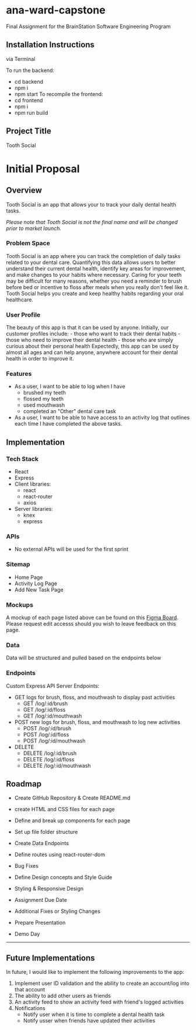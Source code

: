 # ana-ward-capstone
Final Assignment for the BrainStation Software Engineering Program

## Installation Instructions

via Terminal 

To run the backend:
- cd backend
- npm i 
- npm start
To recompile the frontend:
- cd frontend
- npm i
- npm run build

## Project Title
Tooth Social

# Initial Proposal

## Overview
<!-- What is your app? Give a brief description in a couple of sentences. -->
Tooth Social is an app that allows your to track your daily dental health tasks.

_Please note that Tooth Social is not the final name and will be changed prior to market launch._

### Problem Space
<!-- Why is your app needed? Give any background information around any pain points or other reasons. -->
Tooth Social is an app where you can track the completion of daily tasks related to your dental care. Quantifying this data allows users to better understand their current dental health, identify key areas for improvement, and make changes to your habits where necessary. Caring for your teeth may be difficult for many reasons, whether you need a reminder to brush before bed or incentive to floss after meals when you really don't feel like it. Tooth Social helps you create and keep healthy habits regarding your oral healthcare. 

### User Profile
<!-- Who will use your app? How will they use it? Add any special considerations that your app must take into account. -->
The beauty of this app is that it can be used by anyone. Initially, our customer profiles include:
    - those who want to track their dental habits
    - those who need to improve their dental health
    - those who are simply curious about their personal health
Expectedly, this app can be used by almost all ages and can help anyone, anywhere account for their dental health in order to improve it.

### Features
<!-- List the functionality that your app will include. These can be written as user stories or descriptions with related details. Do not describe _how_ these features are implemented, only _what_ needs to be implemented. -->
- As a user, I want to be able to log when I have
    - brushed my teeth
    - flossed my teeth
    - used mouthwash
    - completed an "Other" dental care task
- As a user, I want to be able to have access to an activity log that outlines each time I have completed the above tasks.

## Implementation

### Tech Stack
<!-- List technologies that will be used in your app, including any libraries to save time or provide more functionality. Be sure to research any potential limitations. -->
- React
- Express
- Client libraries:
    - react
    - react-router
    - axios
- Server libraries:
    - knex
    - express

### APIs
<!-- List any external sources of data that will be used in your app. -->
- No external APIs will be used for the first sprint

### Sitemap
<!-- List the pages of your app with brief descriptions. You can show this visually, or write it out. -->
- Home Page
- Activity Log Page
- Add New Task Page

### Mockups
<!-- Provide visuals of your app's screens. You can use pictures of hand-drawn sketches, or wireframing tools like Figma. -->
A mockup of each page listed above can be found on this [Figma Board](https://www.figma.com/board/yJLz4zaRoZbcPPOitLDwE6/Tooth-Social?node-id=0-1&t=c5IDXhYs6dH6Z91t-1). Please request edit accesss should you wish to leave feedback on this page.

### Data
<!-- Describe your data and the relationships between the data points. You can show this visually using diagrams, or write it out.  -->
Data will be structured and pulled based on the endpoints below

### Endpoints
<!-- List endpoints that your server will implement, including HTTP methods, parameters, and example responses. -->
Custom Express API Server Endpoints:
- GET logs for brush, floss, and mouthwash to display past activities
    - GET /log/:id/brush
    - GET /log/:id/floss
    - GET /log/:id/mouthwash
- POST new logs for brush, floss, and mouthwash to log new activities
    - POST /log/:id/brush
    - POST /log/:id/floss
    - POST /log/:id/mouthwash
- DELETE
    - DELETE /log/:id/brush
    - DELETE /log/:id/floss
    - DELETE /log/:id/mouthwash

## Roadmap
<!-- Scope your project as a sprint. Break down the tasks that will need to be completed and map out timeframes for implementation working back from the capstone due date.  -->

- Create GitHub Repository & Create README.md

- create HTML and CSS files for each page

- Define and break up components for each page

- Set up file folder structure

- Create Data Endpoints

- Define routes using react-router-dom

- Bug Fixes

- Define Design concepts and Style Guide

- Styling & Responsive Design

- Assignment Due Date

- Additional Fixes or Styling Changes

- Prepare Presentation

- Demo Day

---

## Future Implementations
<!-- Your project will be marked based on what you committed to in the above document. Here, you can list any additional features you may complete after the MVP of your application is built, or if you have extra time before the Capstone due date. -->
In future, I would like to implement the following improvements to the app:
1. Implement user ID validation and the ability to create an account/log into that account
2. The ability to add other users as friends
3. An activity feed to show an activity feed with friend's logged activities
4. Notifications
    - Notify user when it is time to complete a dental health task
    - Notify usser when friends have updated their activities

